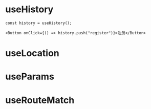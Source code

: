 # useHistory
```
const history = useHistory();

<Button onClick={() => history.push("register")}>注册</Button>

```

# useLocation

# useParams

# useRouteMatch
